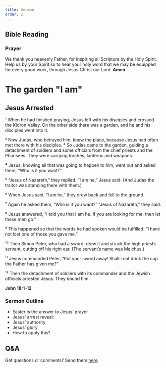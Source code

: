 ```yaml
---
title: Sermon 
order: 2
---
```


## Bible Reading

### Prayer
We thank you heavenly Father, for inspiring all Scripture by the Holy Spirit. Help us by your Spirit so to hear your holy word that we may be equipped for every good work, through Jesus Christ our Lord.  **Amen.**

# The garden "I am"
## Jesus Arrested
¹ When he had finished praying, Jesus left with his disciples and crossed the Kidron Valley. On the other side there was a garden, and he and his disciples went into it.

² Now Judas, who betrayed him, knew the place, because Jesus had often met there with his disciples. ³ So Judas came to the garden, guiding a detachment of soldiers and some officials from the chief priests and the Pharisees. They were carrying torches, lanterns and weapons.

⁴ Jesus, knowing all that was going to happen to him, went out and asked them, “Who is it you want?”

⁵ “Jesus of Nazareth,” they replied. “I am he,” Jesus said. (And Judas the traitor was standing there with them.)

⁶ When Jesus said, “I am he,” they drew back and fell to the ground.

⁷ Again he asked them, “Who is it you want?” “Jesus of Nazareth,” they said.

⁸ Jesus answered, “I told you that I am he. If you are looking for me, then let these men go.” 

⁹ This happened so that the words he had spoken would be fulfilled: “I have not lost one of those you gave me.” 

¹⁰ Then Simon Peter, who had a sword, drew it and struck the high priest’s servant, cutting off his right ear. (The servant’s name was Malchus.)

¹¹ Jesus commanded Peter, “Put your sword away! Shall I not drink the cup the Father has given me?”

¹² Then the detachment of soldiers with its commander and the Jewish officials arrested Jesus. They bound him

**John 18:1-12**


### Sermon Outline
- Easter is the answer to Jesus’ prayer
- Jesus’ arrest reveal:
- Jesus’ authority
- Jesus’ glory
- How to apply this? 




## Q&A
Got questions or comments? Send them [here](https://tinyurl.com/SGHACQuestionsAnswers)
